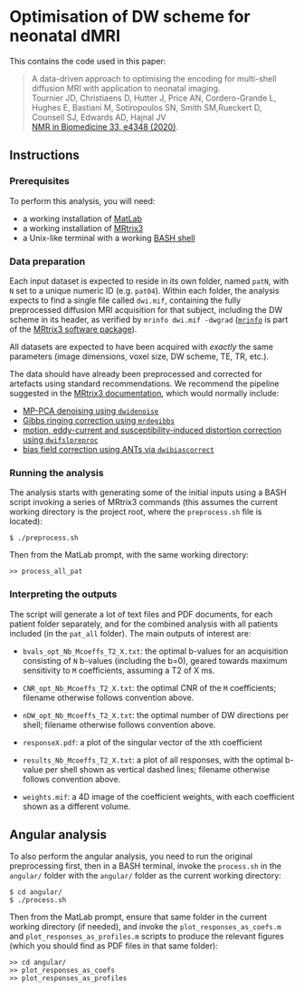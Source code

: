 # Optimisation of DW scheme for neonatal dMRI


This contains the code used in this paper:

> A data-driven approach to optimising the encoding for multi-shell diffusion MRI with application to neonatal imaging. <br>
> Tournier JD, Christiaens D, Hutter J, Price AN, Cordero-Grande L, Hughes E, Bastiani M, Sotiropoulos SN, Smith SM,Rueckert D, Counsell SJ, Edwards AD, Hajnal JV<br>
> [NMR in Biomedicine 33, e4348 (2020)](https://analyticalsciencejournals.onlinelibrary.wiley.com/doi/full/10.1002/nbm.4348).


## Instructions

### Prerequisites

To perform this analysis, you will need:
- a working installation of [MatLab](https://uk.mathworks.com/products/matlab.html)
- a working installation of [MRtrix3](https://www.mrtrix.org/)
- a Unix-like terminal with a working [BASH shell](https://www.gnu.org/software/bash/)



### Data preparation

Each input dataset is expected to reside in its own folder, named `patN`, with
`N` set to a unique numeric ID (e.g. `pat04`). Within each folder, the analysis
expects to find a single file called `dwi.mif`, containing the fully
preprocessed diffusion MRI acquisition for that subject, including the DW
scheme in its header, as verified by `mrinfo dwi.mif -dwgrad`
([`mrinfo`](https://mrtrix.readthedocs.io/en/latest/reference/commands/mrinfo.html)
is part of the [MRtrix3 software package](https://www.mrtrix.org/)).

All datasets are expected to have been acquired with _exactly_ the same
parameters (image dimensions, voxel size, DW scheme, TE, TR, etc.). 


The data should have already been preprocessed and corrected for artefacts
using standard recommendations. We recommend the pipeline suggested in the 
[MRtrix3 documentation](https://mrtrix.readthedocs.io/en/latest/fixel_based_analysis/mt_fibre_density_cross-section.html#pre-processsing-steps), which would normally include:

- [MP-PCA denoising using `dwidenoise`](https://mrtrix.readthedocs.io/en/latest/dwi_preprocessing/denoising.html)
- [Gibbs ringing correction using
  `mrdegibbs`](https://mrtrix.readthedocs.io/en/latest/reference/commands/mrdegibbs.html)
- [motion, eddy-current and susceptibility-induced distortion correction using
  `dwifslpreproc`](https://mrtrix.readthedocs.io/en/latest/dwi_preprocessing/dwifslpreproc.html)
- [bias field correction using ANTs via
  `dwibiascorrect`](https://mrtrix.readthedocs.io/en/latest/reference/commands/dwibiascorrect.html)

### Running the analysis

The analysis starts with generating some of the initial inputs using a BASH
script invoking a series of MRtrix3 commands (this assumes the current working
directory is the project root, where the `preprocess.sh` file is located):
```
$ ./preprocess.sh
```

Then from the MatLab prompt, with the same working directory:
```
>> process_all_pat
```

### Interpreting the outputs

The script will generate a lot of text files and PDF documents, for each
patient folder separately, and for the combined analysis with all patients
included (in the `pat_all` folder). The main outputs of interest are:

- `bvals_opt_Nb_Mcoeffs_T2_X.txt`: the optimal b-values for an acquisition
  consisting of `N` b-values (including the b=0), geared towards maximum
sensitivity to `M` coefficients, assuming a T2 of X ms. 

- `CNR_opt_Nb_Mcoeffs_T2_X.txt`: the optimal CNR of the `M` coefficients;
  filename otherwise follows convention above.

- `nDW_opt_Nb_Mcoeffs_T2_X.txt`: the optimal number of DW directions per shell;
  filename otherwise follows convention above.

- `responseX.pdf`: a plot of the singular vector of the `X`th coefficient

- `results_Nb_Mcoeffs_T2_X.txt`: a plot of all responses, with the optimal
  b-value per shell shown as vertical dashed lines; filename otherwise follows
  convention above.

- `weights.mif`: a 4D image of the coefficient weights, with each coefficient shown
  as a different volume. 

  


## Angular analysis

To also perform the angular analysis, you need to run the original
preprocessing first, then in a BASH terminal, invoke the `process.sh` in the
`angular/` folder with the `angular/` folder as the current working directory:
```
$ cd angular/
$ ./process.sh
```
Then from the MatLab prompt, ensure that same folder in the current working
directory (if needed), and invoke the `plot_responses_as_coefs.m` and
`plot_responses_as_profiles.m` scripts to produce the relevant figures (which
you should find as PDF files in that same folder):
```
>> cd angular/
>> plot_responses_as_coefs
>> plot_responses_as_profiles
```





